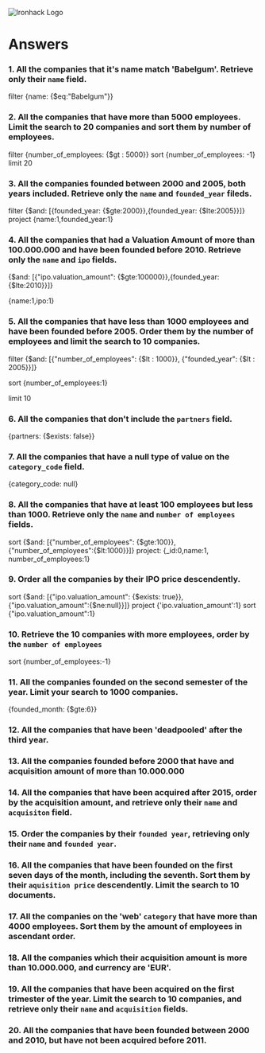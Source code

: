 ![Ironhack Logo](https://i.imgur.com/1QgrNNw.png)

# Answers

### 1. All the companies that it's name match 'Babelgum'. Retrieve only their `name` field.

filter {name: {$eq:"Babelgum"}}

### 2. All the companies that have more than 5000 employees. Limit the search to 20 companies and sort them by **number of employees**.

filter {number_of_employees: {$gt : 5000}}
sort {number_of_employees: -1}
limit 20

### 3. All the companies founded between 2000 and 2005, both years included. Retrieve only the `name` and `founded_year` fileds.

filter {$and: [{founded_year: {$gte:2000}},{founded_year: {$lte:2005}}]}
project {name:1,founded_year:1}

### 4. All the companies that had a Valuation Amount of more than 100.000.000 and have been founded before 2010. Retrieve only the `name` and `ipo` fields.

{$and: [{"ipo.valuation_amount": {$gte:100000}},{founded_year:{$lte:2010}}]}

{name:1,ipo:1}

### 5. All the companies that have less than 1000 employees and have been founded before 2005. Order them by the number of employees and limit the search to 10 companies.

filter {$and: [{"number_of_employees": {$lt : 1000}}, {"founded_year": {$lt : 2005}}]}

sort {number_of_employees:1}

limit 10


### 6. All the companies that don't include the `partners` field.

 {partners: {$exists: false}}

### 7. All the companies that have a null type of value on the `category_code` field.

{category_code: null}

### 8. All the companies that have at least 100 employees but less than 1000. Retrieve only the `name` and `number of employees` fields.

sort {$and: [{"number_of_employees": {$gte:100}},{"number_of_employees":{$lt:1000}}]}
project: {_id:0,name:1, number_of_employees:1}


### 9. Order all the companies by their IPO price descendently.

sort {$and:     [{"ipo.valuation_amount": {$exists: true}},{"ipo.valuation_amount":{$ne:null}}]}
project         {'ipo.valuation_amount':1}
sort            {"ipo.valuation_amount":1}


### 10. Retrieve the 10 companies with more employees, order by the `number of employees`

sort {number_of_employees:-1}

### 11. All the companies founded on the second semester of the year. Limit your search to 1000 companies.

{founded_month: {$gte:6}}

### 12. All the companies that have been 'deadpooled' after the third year.

<!-- Your Code Goes Here -->

### 13. All the companies founded before 2000 that have and acquisition amount of more than 10.000.000

<!-- Your Code Goes Here -->

### 14. All the companies that have been acquired after 2015, order by the acquisition amount, and retrieve only their `name` and `acquisiton` field.

<!-- Your Code Goes Here -->

### 15. Order the companies by their `founded year`, retrieving only their `name` and `founded year`.

<!-- Your Code Goes Here -->

### 16. All the companies that have been founded on the first seven days of the month, including the seventh. Sort them by their `aquisition price` descendently. Limit the search to 10 documents.

<!-- Your Code Goes Here -->

### 17. All the companies on the 'web' `category` that have more than 4000 employees. Sort them by the amount of employees in ascendant order.

<!-- Your Code Goes Here -->

### 18. All the companies which their acquisition amount is more than 10.000.000, and currency are 'EUR'.

<!-- Your Code Goes Here -->

### 19. All the companies that have been acquired on the first trimester of the year. Limit the search to 10 companies, and retrieve only their `name` and `acquisition` fields.

<!-- Your Code Goes Here -->

### 20. All the companies that have been founded between 2000 and 2010, but have not been acquired before 2011.

<!-- Your Code Goes Here -->
